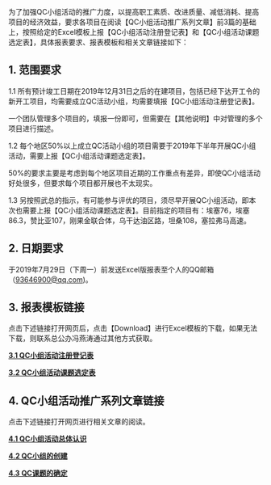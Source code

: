 为了加强QC小组活动的推广力度，以提高职工素质、改进质量、减低消耗、提高项目的经济效益，要求各项目在阅读【QC小组活动推广系列文章】前3篇的基础上，按照给定的Excel模板上报【QC小组活动注册登记表】和【QC小组活动课题选定表】，具体报表要求、报表模板和相关文章链接如下：

## 1. 范围要求

1.1 所有预计竣工日期在2019年12月31日之后的在建项目，包括已经下达开工令的新开工项目，均需要成立QC活动小组，均需要填报【QC小组活动注册登记表】。

一个团队管理多个项目的，填报一份即可，但需要在【其他说明】中对管理的多个项目进行描述。

1.2 每个地区50%以上成立QC活动小组的项目需要于2019年下半年开展QC小组活动，需要上报【QC小组活动课题选定表】。

50%的要求主要是考虑到每个地区项目近期的工作重点有差异，即使QC小组活动好处很多，但要求每个项目都开展也不太现实。

1.3 另按照武总的指示，有可能参与评优的项目，须尽早开展QC小组活动，即本次也需要上报【QC小组活动课题选定表】。目前指定的项目有：埃塞76，埃塞86.3，赞比亚107，刚果金联合体，乌干达油区路，坦桑108，塞拉弗马高速。

## 2. 日期要求

于2019年7月29日（下周一）前发送Excel版报表至个人的QQ邮箱（93646900@qq.com)。

## 3. 报表模板链接

点击下述链接打开网页后，点击【Download】进行Excel模板的下载，如果无法下载，则联系总公办冯燕涛通过其他方式获取。

[**3.1 QC小组活动注册登记表**](https://github.com/keepgrowing27/Quality-Control-Circle/commit/881b7a629a3a2bb26fea0379c35098576a32155e)

[**3.2 QC小组活动课题选定表**](https://github.com/keepgrowing27/Quality-Control-Circle/blob/master/QCC_task_excel.xlsm)

## 4. QC小组活动推广系列文章链接

点击下述链接打开网页进行相关文章的阅读。

[**4.1 QC小组活动总体认识**](https://github.com/keepgrowing27/Quality-Control-Circle/blob/master/1.%20QC_Overview.md)

[**4.2 QC小组的创建**](https://github.com/keepgrowing27/Quality-Control-Circle/commit/af195d604049d099b79f90997c541232211aa101)

[**4.3 QC课题的确定**](https://github.com/keepgrowing27/Quality-Control-Circle/blob/master/3.%20QC_subject_selection.md)

